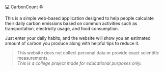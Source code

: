💻 CarbonCount ♻️

This is a simple web-based application designed to help people calculate their daily carbon emissions based on common activities such as transportation, electricity usage, and food consumption.

Just enter your daily habits, and the website will show you an estimated amount of carbon you produce along with helpful tips to reduce it.

> This website does not collect personal data or provide exact scientific measurements.  
> *This is a college project made for educational purposes only.*

